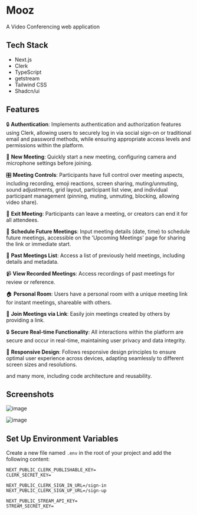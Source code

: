 
# Mooz


A Video Conferencing web application 
## Tech Stack

- Next.js
- Clerk
- TypeScript
- getstream
- Tailwind CSS
- Shadcn/ui


## Features

🔒 **Authentication**: Implements authentication and authorization features using Clerk, allowing users to securely log in via social sign-on or traditional email and password methods, while ensuring appropriate access levels and permissions within the platform.

🎥 **New Meeting**: Quickly start a new meeting, configuring camera and microphone settings before joining.

🎛️ **Meeting Controls**: Participants have full control over meeting aspects, including recording, emoji reactions, screen sharing, muting/unmuting, sound adjustments, grid layout, participant list view, and individual participant management (pinning, muting, unmuting, blocking, allowing video share).

🚪 **Exit Meeting**: Participants can leave a meeting, or creators can end it for all attendees.

📅 **Schedule Future Meetings**: Input meeting details (date, time) to schedule future meetings, accessible on the 'Upcoming Meetings' page for sharing the link or immediate start.

📜 **Past Meetings List**: Access a list of previously held meetings, including details and metadata.

📹 **View Recorded Meetings**: Access recordings of past meetings for review or reference.

🏠 **Personal Room**: Users have a personal room with a unique meeting link for instant meetings, shareable with others.

🔗 **Join Meetings via Link**: Easily join meetings created by others by providing a link.

🔒 **Secure Real-time Functionality**: All interactions within the platform are secure and occur in real-time, maintaining user privacy and data integrity.

📱 **Responsive Design**: Follows responsive design principles to ensure optimal user experience across devices, adapting seamlessly to different screen sizes and resolutions.

and many more, including code architecture and reusability.
## Screenshots

![image](https://github.com/user-attachments/assets/1210120d-6907-4262-bff1-d568989b368a)


![image](https://github.com/user-attachments/assets/d04afde9-a6cb-4712-bc4d-0fba8ba17346)



## Set Up Environment Variables 

Create a new file named `.env` in the root of your project and add the following content:

```env
NEXT_PUBLIC_CLERK_PUBLISHABLE_KEY=
CLERK_SECRET_KEY=

NEXT_PUBLIC_CLERK_SIGN_IN_URL=/sign-in
NEXT_PUBLIC_CLERK_SIGN_UP_URL=/sign-up

NEXT_PUBLIC_STREAM_API_KEY=
STREAM_SECRET_KEY=
```
